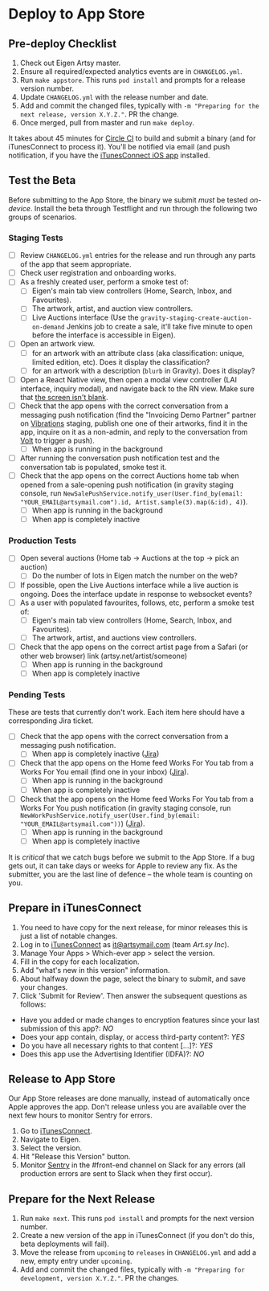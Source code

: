 # Deploy to App Store

## Pre-deploy Checklist

1. Check out Eigen Artsy master.
1. Ensure all required/expected analytics events are in `CHANGELOG.yml`.
1. Run `make appstore`. This runs `pod install` and prompts for a release version number.
1. Update `CHANGELOG.yml` with the release number and date.
1. Add and commit the changed files, typically with `-m "Preparing for the next release, version X.Y.Z."`. PR the change.
1. Once merged, pull from master and run `make deploy`.

It takes about 45 minutes for [Circle CI](https://circleci.com/gh/artsy/eigen) to build and submit a binary (and for iTunesConnect to process it). You'll be notified via email (and push notification, if you have the [iTunesConnect iOS app](https://itunes.apple.com/us/app/itunes-connect/id376771144?mt=8) installed.

## Test the Beta

Before submitting to the App Store, the binary we submit *must* be tested *on-device*. Install the beta through Testflight and run through the following two groups of scenarios.

### Staging Tests

- [ ] Review `CHANGELOG.yml` entries for the release and run through any parts of the app that seem appropriate.
- [ ] Check user registration and onboarding works.
- [ ] As a freshly created user, perform a smoke test of: 
  - [ ] Eigen's main tab view controllers (Home, Search, Inbox, and Favourites).
  - [ ] The artwork, artist, and auction view controllers.
  - [ ] Live Auctions interface (Use the `gravity-staging-create-auction-on-demand` Jenkins job to create a sale, it'll take five minute to open before the interface is accessible in Eigen).
- [ ] Open an artwork view.
  - [ ] for an artwork with an attribute class (aka classification: unique, limited edition, etc). Does it display the classification?
  - [ ] for an artwork with a description (`blurb` in Gravity). Does it display?
- [ ] Open a React Native view, then open a modal view controller (LAI interface, inquiry modal), and navigate back to the RN view. Make sure that [the screen isn't blank](https://github.com/artsy/eigen/issues/2439).
- [ ] Check that the app opens with the correct conversation from a messaging push notification (find the "Invoicing Demo Partner" partner on [Vibrations](https://github.com/artsy/vibrations) staging, publish one one of their artworks, find it in the app, inquire on it as a non-admin, and reply to the conversation from [Volt](https://github.com/artsy/volt) to trigger a push).
  - [ ] When app is running in the background
- [ ] After running the conversation push notification test and the conversation tab is populated, smoke test it.
- [ ] Check that the app opens on the correct Auctions home tab when opened from a sale-opening push notification (in gravity staging console, run `NewSalePushService.notify_user(User.find_by(email: "YOUR_EMAIL@artsymail.com").id, Artist.sample(3).map(&:id), 4)`).
  - [ ] When app is running in the background
  - [ ] When app is completely inactive

### Production Tests

- [ ] Open several auctions (Home tab -> Auctions at the top -> pick an auction)
  - [ ] Do the number of lots in Eigen match the number on the web?
- [ ] If possible, open the Live Auctions interface while a live auction is ongoing. Does the interface update in response to websocket events?
- [ ] As a user with populated favourites, follows, etc, perform a smoke test of: 
  - [ ] Eigen's main tab view controllers (Home, Search, Inbox, and Favourites).
  - [ ] The artwork, artist, and auctions view controllers.
- [ ] Check that the app opens on the correct artist page from a Safari (or other web browser) link (artsy.net/artist/someone)
  - [ ] When app is running in the background
  - [ ] When app is completely inactive

### Pending Tests

These are tests that currently don't work. Each item here should have a corresponding Jira ticket.

- [ ] Check that the app opens with the correct conversation from a messaging push notification.
  - [ ] When app is completely inactive ([Jira](https://artsyproduct.atlassian.net/browse/EV-164))
- [ ] Check that the app opens on the Home feed Works For You tab from a Works For You email (find one in your inbox) ([Jira](https://artsyproduct.atlassian.net/browse/BUGS-176)).
  - [ ] When app is running in the background
  - [ ] When app is completely inactive
- [ ] Check that the app opens on the Home feed Works For You tab from a Works For You push notification (in gravity staging console, run `NewWorkPushService.notify_user(User.find_by(email: "YOUR_EMAIL@artsymail.com"))`) ([Jira](https://artsyproduct.atlassian.net/browse/BUGS-523)).
  - [ ] When app is running in the background
  - [ ] When app is completely inactive

It is *critical* that we catch bugs before we submit to the App Store. If a bug gets out, it can take days or weeks for Apple to review any fix. As the submitter, you are the last line of defence – the whole team is counting on you.

## Prepare in iTunesConnect

1. You need to have copy for the next release, for minor releases this is just a list of notable changes.
1. Log in to [iTunesConnect](https://itunesconnect.apple.com) as it@artsymail.com (team _Art.sy Inc_).
1. Manage Your Apps > Which-ever app > select the version.
1. Fill in the copy for each localization.
1. Add "what's new in this version" information.
1. About halfway down the page, select the binary to submit, and save your changes.
1. Click 'Submit for Review'. Then answer the subsequent questions as follows:
  * Have you added or made changes to encryption features since your last submission of this app?: *NO*
  * Does your app contain, display, or access third-party content?: *YES*
  * Do you have all necessary rights to that content […]?: *YES*
  * Does this app use the Advertising Identifier (IDFA)?: *NO*

## Release to App Store

Our App Store releases are done manually, instead of automatically once Apple approves the app. Don't release unless you are available over the next few hours to monitor Sentry for errors.

1. Go to [iTunesConnect](https://itunesconnect.apple.com).
1. Navigate to Eigen.
1. Select the version.
1. Hit "Release this Version" button.
1. Monitor [Sentry](https://sentry.io/artsynet/eigen/) in the #front-end channel on Slack for any errors (all production errors are sent to Slack when they first occur).

## Prepare for the Next Release

1. Run `make next`. This runs `pod install` and prompts for the next version number.
1. Create a new version of the app in iTunesConnect (if you don't do this, beta deployments will fail).
1. Move the release from `upcoming` to `releases` in `CHANGELOG.yml` and add a new, empty entry under `upcoming`.
1. Add and commit the changed files, typically with `-m "Preparing for development, version X.Y.Z."`. PR the changes.
